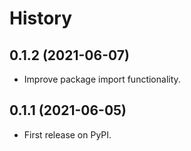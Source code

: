 History
=======

0.1.2 (2021-06-07)
---------------------
* Improve package import functionality.

0.1.1 (2021-06-05)
---------------------
* First release on PyPI.
